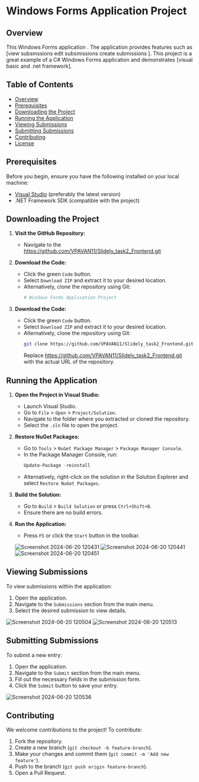 # Windows Forms Application Project

## Overview
This Windows Forms application . The application provides features such as [view subsmssions edit subsmissions create submissions ]. This project is a great example of a C# Windows Forms application and demonstrates [visual basic and .net framework].

## Table of Contents
- [Overview](#overview)
- [Prerequisites](#prerequisites)
- [Downloading the Project](#downloading-the-project)
- [Running the Application](#running-the-application)
- [Viewing Submissions](#viewing-submissions)
- [Submitting Submissions](#submitting-submissions)
- [Contributing](#contributing)
- [License](#license)

## Prerequisites
Before you begin, ensure you have the following installed on your local machine:
- [Visual Studio](https://visualstudio.microsoft.com/) (preferably the latest version)
- .NET Framework SDK (compatible with the project)

## Downloading the Project
1. **Visit the GitHub Repository:**
   - Navigate to the https://github.com/VPAVAN11/Slidely_task2_Frontend.git

2. **Download the Code:**
   - Click the green `Code` button.
   - Select `Download ZIP` and extract it to your desired location.
   - Alternatively, clone the repository using Git:
     ```bash
     # Windows Forms Application Project


2. **Download the Code:**
   - Click the green `Code` button.
   - Select `Download ZIP` and extract it to your desired location.
   - Alternatively, clone the repository using Git:
     ```bash
     git clone https://github.com/VPAVAN11/Slidely_task2_Frontend.git
     ```
     Replace https://github.com/VPAVAN11/Slidely_task2_Frontend.git with the actual URL of the repository.

## Running the Application
1. **Open the Project in Visual Studio:**
   - Launch Visual Studio.
   - Go to `File` > `Open` > `Project/Solution`.
   - Navigate to the folder where you extracted or cloned the repository.
   - Select the `.sln` file to open the project.

2. **Restore NuGet Packages:**
   - Go to `Tools` > `NuGet Package Manager` > `Package Manager Console`.
   - In the Package Manager Console, run:
     ```powershell
     Update-Package -reinstall
     ```
   - Alternatively, right-click on the solution in the Solution Explorer and select `Restore NuGet Packages`.

3. **Build the Solution:**
   - Go to `Build` > `Build Solution` or press `Ctrl+Shift+B`.
   - Ensure there are no build errors.

4. **Run the Application:**
   - Press `F5` or click the `Start` button in the toolbar.

   ![Screenshot 2024-06-20 120431](https://github.com/VPAVAN11/Slidely_task2_Frontend/assets/103198643/09cc8908-7c16-4917-af66-da70cec5da55)
   ![Screenshot 2024-06-20 120441](https://github.com/VPAVAN11/Slidely_task2_Frontend/assets/103198643/9a19c624-e1e6-426f-aeac-385187fdc771)
   ![Screenshot 2024-06-20 120451](https://github.com/VPAVAN11/Slidely_task2_Frontend/assets/103198643/f7468924-c582-410d-9a85-e24531f69d58)




## Viewing Submissions
To view submissions within the application:
1. Open the application.
2. Navigate to the `Submissions` section from the main menu.
3. Select the desired submission to view details.

![Screenshot 2024-06-20 120504](https://github.com/VPAVAN11/Slidely_task2_Frontend/assets/103198643/524be663-7eea-4503-8360-f14020ef5ab8)
![Screenshot 2024-06-20 120513](https://github.com/VPAVAN11/Slidely_task2_Frontend/assets/103198643/2ae27950-cc3c-45ef-ab9c-ea8d1d07454f)


## Submitting Submissions
To submit a new entry:
1. Open the application.
2. Navigate to the `Submit` section from the main menu.
3. Fill out the necessary fields in the submission form.
4. Click the `Submit` button to save your entry.
   
![Screenshot 2024-06-20 120536](https://github.com/VPAVAN11/Slidely_task2_Frontend/assets/103198643/1a5a2b79-19c8-4ac2-a0e0-038d4528a547)

## Contributing
We welcome contributions to the project! To contribute:
1. Fork the repository.
2. Create a new branch (`git checkout -b feature-branch`).
3. Make your changes and commit them (`git commit -m 'Add new feature'`).
4. Push to the branch (`git push origin feature-branch`).
5. Open a Pull Request.


